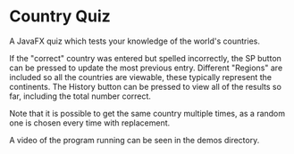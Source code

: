 # Country Quiz 

A JavaFX quiz which tests your knowledge of the world's countries. 

If the "correct" country was entered but spelled incorrectly, the SP button can be pressed to update the most previous entry. Different "Regions" are included so all the countries are viewable, these typically represent the continents. The History button can be pressed to view all of the results so far, including the total number correct.

Note that it is possible to get the same country multiple times, as a random one is chosen every time with replacement.

A video of the program running can be seen in the demos directory.

